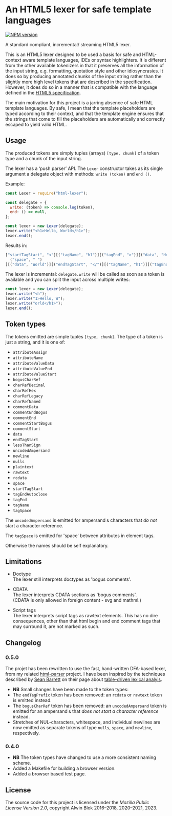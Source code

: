 # An HTML5 lexer for safe template languages

[![NPM version][npm-image]][npm-url]

[npm-image]: https://img.shields.io/npm/v/html-lexer.svg
[npm-url]: https://npmjs.org/package/html-lexer

A standard compliant, incremental/ streaming HTML5 lexer.

This is an HTML5 lexer designed to be used a basis for safe and HTML-context
aware template languages, IDEs or syntax highlighters. It is different from the
other available tokenizers in that it preserves all the information of the
input string, e.g. formatting, quotation style and other idiosyncrasies. It
does so by producing annotated chunks of the input string rather than the
slightly more high level tokens that are described in the specification.
However, it does do so in a manner that is compatible with the language defined
in the [HTML5 specification][1].

[1]: https://html.spec.whatwg.org/multipage/syntax.html#tokenization

The main motivation for this project is a jarring absence of safe HTML
template languages. By safe, I mean that the template placeholders are typed
according to their context, and that the template engine ensures that the
strings that come to fill the placeholders are automatically and
correctly escaped to yield valid HTML.

## Usage

The produced tokens are simply tuples (arrays) `[type, chunk]` of a token type
and a chunk of the input string.

The lexer has a ‘push parser’ API.
The `Lexer` constructor takes as its single argument a delegate object with
methods: `write (token)` and `end ()`.

Example:

```javascript
const Lexer = require("html-lexer");

const delegate = {
  write: (token) => console.log(token),
  end: () => null,
};

const lexer = new Lexer(delegate);
lexer.write("<h1>Hello, World</h1>");
lexer.end();
```

Results in:

```javascript
["startTagStart", "<"][("tagName", "h1")][("tagEnd", ">")][("data", "Hello,")][
  ("space", " ")
][("data", "World")][("endTagStart", "</")][("tagName", "h1")][("tagEnd", ">")];
```

The lexer is incremental: `delegate.write` will be called as soon as a token is
available and you can split the input across multiple writes:

```javascript
const lexer = new Lexer(delegate);
lexer.write("<h");
lexer.write("1>Hello, W");
lexer.write("orld</h1>");
lexer.end();
```

## Token types

The tokens emitted are simple tuples `[type, chunk]`.
The type of a token is just a string, and it is one of:

- `attributeAssign`
- `attributeName`
- `attributeValueData`
- `attributeValueEnd`
- `attributeValueStart`
- `bogusCharRef`
- `charRefDecimal`
- `charRefHex`
- `charRefLegacy`
- `charRefNamed`
- `commentData`
- `commentEndBogus`
- `commentEnd`
- `commentStartBogus`
- `commentStart`
- `data`
- `endTagStart`
- `lessThanSign`
- `uncodedAmpersand`
- `newline`
- `nulls`
- `plaintext`
- `rawtext`
- `rcdata`
- `space`
- `startTagStart`
- `tagEndAutoclose`
- `tagEnd`
- `tagName`
- `tagSpace`

The `uncodedAmpersand` is emitted for ampersand `&` characters that _do not_ start a character reference.

The `tagSpace` is emitted for 'space' between attributes in
element tags.

Otherwise the names should be self explanatory.

## Limitations

- Doctype  
  The lexer still interprets doctypes as 'bogus comments'.

- CDATA  
  The lexer interprets CDATA sections as 'bogus comments'.  
  (CDATA is only allowed in foreign content - svg and mathml.)

- Script tags  
  The lexer interprets script tags as rawtext elements.
  This has no dire consequences, other than that html begin and
  end comment tags that may surround it, are not marked as such.

## Changelog

### 0.5.0

The projet has been rewritten to use the fast, hand-written DFA-based lexer,
from my related [html-parser] project.
I have been inspired by the techniques described by [Sean Barrett] on their
page about [table-driven lexical analyis].

[html-parser]: https://github.com/alwinb/html-parser
[Sean Barrett]: http://nothings.org
[table-driven lexical analyis]: https://nothings.org/computer/lexing.html

- **NB** Small changes have been made to the token types:
- The `endTagPrefix` token has been removed: an `rcdata` or `rawtext` token is emitted instead.
- The `bogusCharRef` token has been removed: an `uncodedAmpersand` token is emitted for an ampersand `&` that _does not start a character reference_ instead.
- Stretches of NUL-characters, whitespace, and individual newlines are now emitted as separate tokens of type `nulls`, `space`, and `newline`, respectively.

### 0.4.0

- **NB** The token types have changed to use a more consistent naming scheme.
- Added a Makefile for building a browser version.
- Added a browser based test page.

## License

The source code for this project is licensed under the _Mozilla Public License Version 2.0_, copyright Alwin Blok 2016–2018, 2020–2021, 2023.
